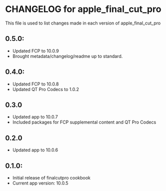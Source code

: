 # CHANGELOG for apple_final_cut_pro

This file is used to list changes made in each version of apple_final_cut_pro

## 0.5.0:

* Updated FCP to 10.0.9
* Brought metadata/changelog/readme up to standard.

## 0.4.0:

* Updated FCP to 10.0.8
* Updated QT Pro Codecs to 1.0.2

## 0.3.0

* Updated app to 10.0.7 
* Included packages for FCP supplemental content and QT Pro Codecs

## 0.2.0

* Updated app to 10.0.6

## 0.1.0:

* Initial release of finalcutpro cookbook
* Current app version: 10.0.5
